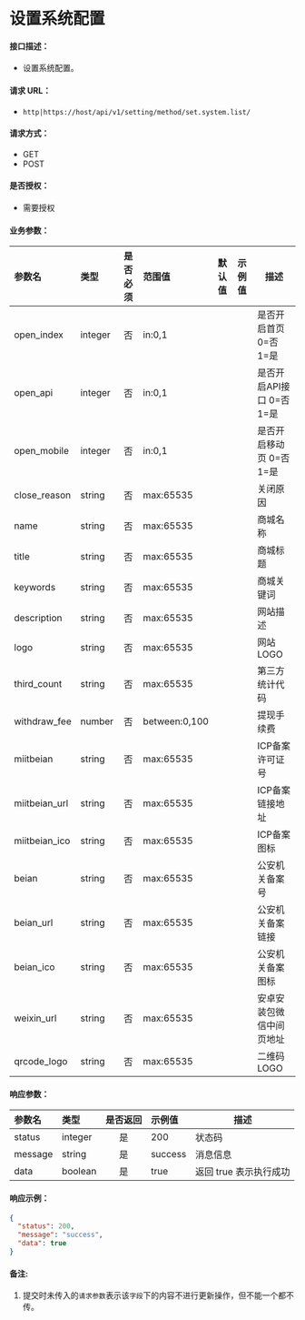 # 设置系统配置

#### 接口描述：
- 设置系统配置。

#### 请求 URL：
- `http|https://host/api/v1/setting/method/set.system.list/`

#### 请求方式：
- GET
- POST

#### 是否授权：
- 需要授权

#### 业务参数：
|参数名|类型|是否必须|范围值|默认值|示例值|描述|
|:----|:---|:---:|:-----|:-----|:-----|-----|
|open_index |integer |否 |in:0,1 | | |是否开启首页 0=否 1=是|
|open_api |integer |否 |in:0,1 | | |是否开启API接口 0=否 1=是|
|open_mobile |integer |否 |in:0,1 | | |是否开启移动页 0=否 1=是|
|close_reason |string |否 |max:65535 | | |关闭原因 |
|name |string |否 |max:65535 | | |商城名称 |
|title |string |否 |max:65535 | | |商城标题 |
|keywords |string |否 |max:65535 | | |商城关键词 |
|description |string |否 |max:65535 | | |网站描述 |
|logo |string |否 |max:65535 | | |网站LOGO |
|third_count |string |否 |max:65535 | | |第三方统计代码 |
|withdraw_fee |number |否 |between:0,100 | | |提现手续费 |
|miitbeian |string |否 |max:65535 | | |ICP备案许可证号 |
|miitbeian_url |string |否 |max:65535 | | |ICP备案链接地址 |
|miitbeian_ico |string |否 |max:65535 | | |ICP备案图标 |
|beian |string |否 |max:65535 | | |公安机关备案号 |
|beian_url |string |否 |max:65535 | | |公安机关备案链接 |
|beian_ico |string |否 |max:65535 | | |公安机关备案图标 |
|weixin_url |string |否 |max:65535 | | |安卓安装包微信中间页地址 |
|qrcode_logo |string |否 |max:65535 | | |二维码LOGO |

#### 响应参数：
|参数名|类型|是否返回|示例值|描述|
|:-----|:-----|:---:|:-----|-----|
|status |integer |是 |200 |状态码 |
|message |string |是 |success |消息信息 |
|data |boolean |是 |true |返回 true 表示执行成功 |

#### 响应示例：
```json
{
  "status": 200,
  "message": "success",
  "data": true
}
```

#### 备注:
1. 提交时未传入的`请求参数`表示该`字段`下的内容不进行更新操作，但不能一个都不传。